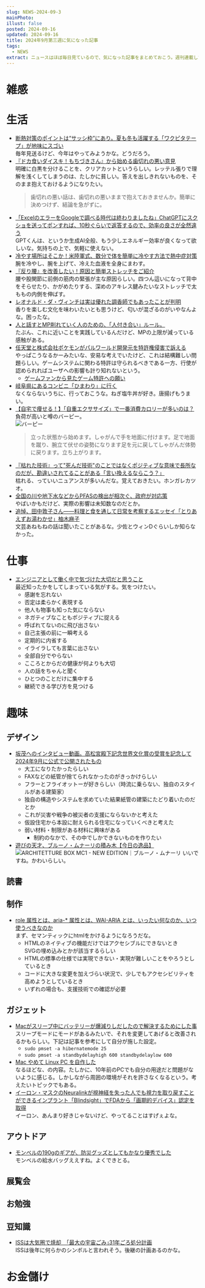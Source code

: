 ```yaml
---
slug: NEWS-2024-09-3
mainPhoto: 
illust: false
posted: 2024-09-16
updated: 2024-09-16
title: 2024年9月第三週に気になった記事
tags:
  - NEWS
extract: ニュースはほぼ毎日見ているので、気になった記事をまとめておこう。週刊連載したい。
---
```


# 雑感

# 生活

- [断熱対策のポイントは“サッシ枠”にあり。夏も冬も活躍する「ワクピタテープ」が地味にスゴい](https://www.goodspress.jp/news/626567/2/)  
  毎年見送るけど、今年はやってみようかな。どうだろう。
- [『ドカ食いダイスキ！もちづきさん』から始める歯切れの悪い意見](https://p-shirokuma.hatenadiary.com/entry/20240916/1726482473)  
  明確に白黒を分けることを、クリアカットというらしい。レッテル張りで理解を浅くしてしまうのは、たしかに貧しい。答えを出しきれないものを、そのまま抱えておけるようになりたい。  
  > 歯切れの悪い話は、歯切れの悪いままで抱えておきませんか。簡単に決めつけず、結論を急がずに。
- [「ExcelのエラーをGoogleで調べる時代は終わりましたね」ChatGPTにスクショを送ってポンすれば、10秒ぐらいで返答するので、効率の良さが全然違う](https://togetter.com/li/2435748)  
  GPTくんは、というか生成AI全般、もう少しエネルギー効率が良くなって欲しいな。気持ちの上で、気軽に使えない。
- [冷やす場所はそこか！米陸軍式、数分で体を簡単に冷やす方法で熱中症対策](https://karapaia.com/archives/453446.html)  
  腕を冷やし、腕を上げて、冷えた血液を全身にまわす。
- [『反り腰』を改善したい！原因と簡単ストレッチをご紹介](https://www.mediaid-online.jp/clinic_notes/information/1248/?srsltid=AfmBOopeaqA9cfGdTnq0FLHXTuONCzK7n0a5YAzcvC_XMWMZ_4JRKK8N)  
  腰や股関節に前側の筋肉の緊張が主な原因らしい。四つん這いになって背中をそらせたり、かがめたりする、深めのアキレス腱みたいなストレッチで太ももの内側を伸ばす。
- [レオナルド・ダ・ヴィンチは実は優れた調香師でもあったことが判明](https://karapaia.com/archives/453517.html)  
  香りを楽しむ文化を味わいたいとも思うけど、匂いが混ざるのがいやなんよな。困ったな。
- [人と話すとMP削れていく人のための、「人付き合い」ルール。](https://blog.tinect.jp/?p=87637)  
  たぶん、これに近いことを実践しているんだけど、MPの上限が減っている感触がある。
- [任天堂と株式会社ポケモンがパルワールド開発元を特許権侵害で訴える](https://gigazine.net/news/20240919-nintendo-pokemon-palworld/)  
  やっぱこうなるかーみたいな、安易な考えでいたけど、これは結構難しい問題らしい。ゲームシステムに関わる特許は守られるべきである一方、行使が認められればユーザへの影響も計り知れないという。
  - [ゲームファンから見たゲーム特許への願い](https://jpaa-patent.info/patent/viewPdf/4278)
- [岐阜県にあるコンビニ「ひまわり」に行く](https://dailyportalz.jp/kiji/gofu-convini-himawari)  
    なくならないうちに、行っておこうな。ねぎ塩牛丼が好き。唐揚げもうまい。
- [【自宅で痩せる！】「自重エクササイズ」で一番消費カロリーが多いのは？](https://global.kanebo.com/ja/categories/colormake/lips/p/4973167531808)  
  負荷が高いと噂のバーピー。  
  ![バーピー](02.webp)
  > 立った状態から始めます。しゃがんで手を地面に付けます。足で地面を蹴り、腕立て伏せの姿勢になります足を元に戻してしゃがんだ体勢に戻ります。立ち上がります。
- [『枯れた技術』って"死んだ技術"のことではなくポジティブな意味で長所なのだが、勘違いされてることがある「言い換えるならこう？」](https://togetter.com/li/2436840?page=2)  
  枯れる、っていいニュアンスが多いんだな。覚えておきたい。ホンガレカツオ。
- [全国の川や地下水などからPFASの検出が相次ぐ、政府が対応策](https://natgeo.nikkeibp.co.jp/atcl/news/24/091900510/?P=4)  
  やばいかもだけど、実際の影響は未知数なのだとか。
- [追悼、田中敦子さん――料理と食を通して日常を考察するエッセイ「とりあえずお湯わかせ」柚木麻子](https://nhkbook-hiraku.com/n/n09ac14ee10a8)  
  文芸あねもねの話は聞いたことがあるな。少佐とウィンDぐらいしか知らなかった。
# 仕事

- [エンジニアとして働く中で気づけた大切だと思うこと](https://qiita.com/YOS0602/items/916ce3a05336d94e1644)  
  最近知ったかをしてしまっている気がする。気をつけたい。
  - 感謝を忘れない
  - 否定は柔らかく表現する
  - 他人も物事も知った気にならない
  - ネガティブなこともポジティブに捉える
  - 呼ばれてないのに飛び出さない
  - 自己主張の前に一瞬考える
  - 定期的に内省する
  - イライラしても言葉に出さない
  - 全部自分でやらない
  - こころとからだの健康が何よりも大切
  - 人の話をちゃんと聞く
  - ひとつのことだけに集中する
  - 継続できる学び方を見つける

# 趣味

## デザイン

- [坂茂へのインタビュー動画。高松宮殿下記念世界文化賞の受賞を記念して2024年9月に公式で公開されたもの](https://architecturephoto.net/215643/)  
  - 大工になりたかったらしい
  - FAXなどの紙管が捨てられなかったのがきっかけらしい
  - フラーとフライオットーが好きらしい（時流に乗らない、独自のスタイルがある建築家）
  - 独自の構造やシステムを求めていた結果紙管の建築にたどり着いたのだとか
  - これが災害や戦争の被災者の支援にならないかと考えた
  - 仮設住宅から本設に耐えられる住宅になっていくべきと考えた
  - 弱い材料・制限がある材料に興味がある
    - 制約のなかで、その中でしかできないものを作りたい
- [遊びの天才、ブルーノ・ムナーリの積み木【今日の逸品】](https://casabrutus.com/categories/design/421922)  
  ![ARCHITETTURE BOX MC1 - NEW EDITION｜ブルーノ・ムナーリ](images/news/2024-09-16-NEWS/01.png)
  いいですね。かわいらしい。

## 読書

## 制作

- [role 属性とは、aria-* 属性とは、WAI-ARIA とは、いったい何なのか、いつ使うべきなのか](https://qiita.com/ymrl/items/6c9c059208ea11e6d7bc)  
  まず、セマンティックにhtmlをかけるようになろうだな。
  - HTMLのネイティブの機能だけではアクセシブルにできないとき  
    SVGの埋め込みとかが該当するらしい
  - HTMLの標準の仕様では実現できない・実現が難しいことをやろうとしているとき
  - コードに大きな変更を加えづらい状況で、少しでもアクセシビリティを高めようとしているとき
  - いずれの場合も、支援技術での確認が必要

## ガジェット

- [Macがスリープ中にバッテリーが爆減りしだしたので解決するためにした事](https://zenn.dev/yamasaw/articles/de6c37f7b68e61)  
  スリープモードにモードがあるみたいで、それを変更してあげると改善されるかもらしい。下記は記事を参考にして自分が施した設定。
  - `sudo pmset -a hibernatemode 25`
  - `sudo pmset -a standbydelayhigh 600 standbydelaylow 600`
- [Mac やめて Linux PC を自作した](https://amachang.hatenablog.com/entry/2024/09/18/054346)  
  なるほどな、の内容。たしかに、10年前のPCでも自分の用途だと問題がないように感じる。しかしながら周囲の環境がそれを許さなくなるという。考えたいトピックでもある。
- [イーロン・マスクのNeuralinkが視神経を失った人でも視力を取り戻すことができるインプラント「Blindsight」でFDAから「画期的デバイス」認定を取得](https://gigazine.net/news/20240918-elon-musk-neuralink-fda-breakthrough-device-tag-blindsight/)  
  イーロン、あんまり好きじゃないけど、やってることはすげぇよな。
## アウトドア

- [モンベルの190gのギアが、防災グッズとしてもかなり優秀でした](https://www.gizmodo.jp/2024/09/montbell_bosai.html)  
  モンベルの給水バッグええすね。よくできとる。

## 展覧会

## お勉強

## 豆知識

- [ISSは大気圏で焼却　｢最大の宇宙ごみ｣31年ごろ処分計画](https://www.nikkei.com/article/DGXZQOSG029IZ0S4A900C2000000/)  
  ISSは後年に何らかのシンボルと言われそう。後継の計画あるのかな。

# お金儲け
